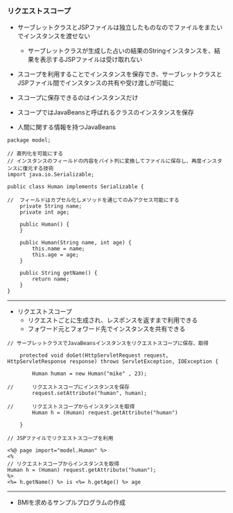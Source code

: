 ### リクエストスコープ

- サーブレットクラスとJSPファイルは独立したものなのでファイルをまたいでインスタンスを渡せない
    - サーブレットクラスが生成した占いの結果のStringインスタンスを、結果を表示するJSPファイルは受け取れない

- スコープを利用することでインスタンスを保存でき、サーブレットクラスとJSPファイル間でインスタンスの共有や受け渡しが可能に

- スコープに保存できるのはインスタンスだけ

- スコープではJavaBeansと呼ばれるクラスのインスタンスを保存

- 人間に関する情報を持つJavaBeans

```
package model;

// 直列化を可能にする
// インスタンスのフィールドの内容をバイト列に変換してファイルに保存し、再度インスタンスに復元する技術
import java.io.Serializable;

public class Human implements Serializable {

//	フィールドはカプセル化しメソッドを通じてのみアクセス可能にする
	private String name;
	private int age;

	public Human() {
	}

	public Human(String name, int age) {
		this.name = name;
		this.age = age;
	}

	public String getName() {
		return name;
	}
}
```

---
- リクエストスコープ
    - リクエストごとに生成され、レスポンスを返すまで利用できる
    - フォワード元とフォワード先でインスタンスを共有できる

```
// サーブレットクラスでJavaBeansインスタンスをリクエストスコープに保存、取得

	protected void doGet(HttpServletRequest request, HttpServletResponse response) throws ServletException, IOException {

		Human human = new Human("mike" , 23);

//		リクエストスコープにインスタンスを保存
		request.setAttribute("human", human);

//		リクエストスコープからインスタンスを取得
		Human h = (Human) request.getAttribute("human")

	}
```

```
// JSPファイルでリクエストスコープを利用

<%@ page import="model.Human" %>
<%
// リクエストスコープからインスタンスを取得
Human h = (Human) request.getAttribute("human");
%>
<%= h.getName() %> is <%= h.getAge() %> age
```

---
- BMIを求めるサンプルプログラムの作成

```
